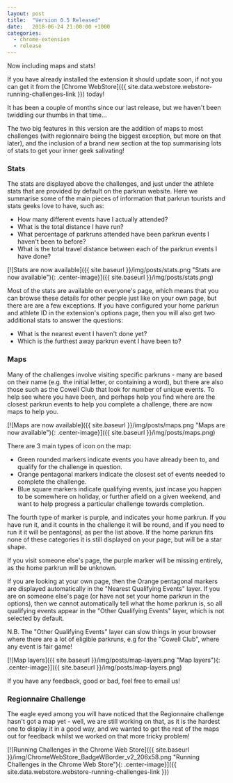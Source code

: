 ```yaml
---
layout: post
title:  "Version 0.5 Released"
date:   2018-06-24 21:00:00 +1000
categories:
  - chrome-extension
  - release
---
```

Now including maps and stats!

If you have already installed the extension it should update soon, if not you can get it
from the [Chrome WebStore]({{ site.data.webstore.webstore-running-challenges-link }}) today!

It has been a couple of months since our last release, but we haven't been
twiddling our thumbs in that time...

The two big features in this version are the addition of maps to most challenges
(with regionnaire being the biggest exception, but more on that later), and the
inclusion of a brand new section at the top summarising lots of stats to get your
inner geek salivating!

### Stats

The stats are displayed above the challenges, and just under the athlete stats
that are provided by default on the parkrun website. Here we summarise some of
the main pieces of information that parkrun tourists and stats geeks love to have,
such as:

 - How many different events have I actually attended?
 - What is the total distance I have run?
 - What percentage of parkruns attended have been parkrun events I haven't been to before?
 - What is the total travel distance between each of the parkrun events I have done?


[![Stats are now available]({{ site.baseurl }}/img/posts/stats.png "Stats are now available"){: .center-image}]({{ site.baseurl }}/img/posts/stats.png)

Most of the stats are available on everyone's page, which means that you can
browse these details for other people just like on your own page, but there are
are a few exceptions. If you have configured your home parkrun and athlete ID in
the extension's options page, then you will also get two additional stats to
answer the questions:

- What is the nearest event I haven't done yet?
- Which is the furthest away parkrun event I have been to?


### Maps

Many of the challenges involve visiting specific parkruns - many are based on their
name (e.g. the initial letter, or containing a word), but there are also those
such as the Cowell Club that look for number of unique events. To help see where
you have been, and perhaps help you find where are the closest parkrun events to
help you complete a challenge, there are now maps to help you.

[![Maps are now available]({{ site.baseurl }}/img/posts/maps.png "Maps are now available"){: .center-image}]({{ site.baseurl }}/img/posts/maps.png)

There are 3 main types of icon on the map:

- Green rounded markers indicate events you have already been to, and qualify for
the challenge in question.
- Orange pentagonal markers indicate the closest set of events needed to complete
the challenge.
- Blue square markers indicate qualifying events, just incase you happen to be
somewhere on holiday, or further afield on a given weekend, and want to help progress
a particular challenge towards completion.

The fourth type of marker is purple, and indicates your home parkrun. If you have
run it, and it counts in the challenge it will be round, and if you need to run it
it will be pentagonal, as per the list above. If the home parkrun fits none of these
categories it is still displayed on your page, but will be a star shape.

If you visit someone else's page, the purple marker will be missing entirely, as
the home parkrun will be unknown.

If you are looking at your own page, then the Orange pentagonal markers are displayed
automatically in the "Nearest Qualifying Events" layer. If you are on someone else's
page (or have not set your home parkrun in the options), then we cannot automatically
tell what the home parkrun is, so all qualifying events appear in the "Other Qualifying Events"
layer, which is not selected by default.

N.B. The "Other Qualifying Events" layer can slow things in your browser where
there are a lot of eligible parkruns, e.g for the "Cowell Club", where any event
is fair game!

[![Map layers]({{ site.baseurl }}/img/posts/map-layers.png "Map layers"){: .center-image}]({{ site.baseurl }}/img/posts/map-layers.png)

If you have any feedback, good or bad, feel free to email us!

### Regionnaire Challenge

The eagle eyed among you will have noticed that the Regionnaire challenge hasn't
got a map yet - well, we are still working on that, as it is the hardest one to
display it in a good way, and we wanted to get the rest of the maps out for feedback
whilst we worked on that more tricky problem!

[![Running Challenges in the Chrome Web Store]({{ site.baseurl }}/img/ChromeWebStore_BadgeWBorder_v2_206x58.png "Running Challenges in the Chrome Web Store"){: .center-image}]({{ site.data.webstore.webstore-running-challenges-link }})
